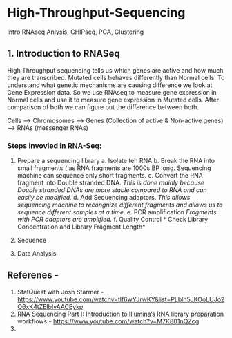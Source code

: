 # High-Throughput-Sequencing
Intro RNAseq Anlysis,  CHIPseq, PCA, Clustering

## 1. Introduction to RNASeq
High Throughput sequencing tells us which genes are active and how much they are transcribed. Mutated cells behaves differently than Normal cells. To understand what genetic mechanisms are causing difference we look at Gene Expression data. So we use RNAseq to measure gene expression in Normal cells and use it to measure gene expression in Mutated cells. After comparison of both we can figure out the difference between both.

Cells --> Chromosomes --> Genes (Collection of active & Non-active genes) --> RNAs (messenger RNAs)

 ### Steps invovled in RNA-Seq:
  1) Prepare a sequencing library
        a. Isolate teh RNA
        b. Break the RNA into small fragments ( as RNA fragments are 1000s BP long. Sequencing    machine can sequence only short fragments.
        c. Convert the RNA fragment into Double stranded DNA. 
          *This is done mainly because Double stranded DNAs are more stable compared to RNA and can easily be modified.*
        d. Add Sequencing adaptors. 
          *This allows sequencing machine to recongnize different fragments and allows us to sequence different samples at a time.*
         e. PCR amplification
         *Fragments with PCR adaptors are amplified.*
         f. Quality Control
         * Check Library Concentration and Library Fragment Length*  
         
  3) Sequence
  4) Data Analysis



## Referenes -
1. StatQuest with Josh Starmer - https://www.youtube.com/watchv=tlf6wYJrwKY&list=PLblh5JKOoLUJo2Q6xK4tZElbIvAACEykp
2. RNA Sequencing Part I: Introduction to Illumina’s RNA library preparation workflows -
https://www.youtube.com/watch?v=M7K801nQZcg
3. 
